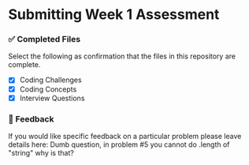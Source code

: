 # Submitting Week 1 Assessment

### ✅ Completed Files

Select the following as confirmation that the files in this repository are complete.

- [x] Coding Challenges
- [x] Coding Concepts
- [x] Interview Questions

### 📝 Feedback

If you would like specific feedback on a particular problem please leave details here: Dumb question, in problem #5 you cannot do .length of "string" why is that?

